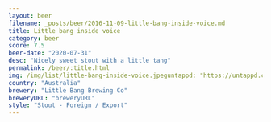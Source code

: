 ```yaml
---
layout: beer
filename: _posts/beer/2016-11-09-little-bang-inside-voice.md
title: Little bang inside voice
category: beer
score: 7.5
beer-date: "2020-07-31"
desc: "Nicely sweet stout with a little tang"
permalink: /beer/:title.html
img: /img/list/little-bang-inside-voice.jpeguntappd: "https://untappd.com/b/little-bang-brewing-co-inside-voice/3324944"
country: "Australia"
brewery: "Little Bang Brewing Co"
breweryURL: "breweryURL"
style: "Stout - Foreign / Export"
---
```

